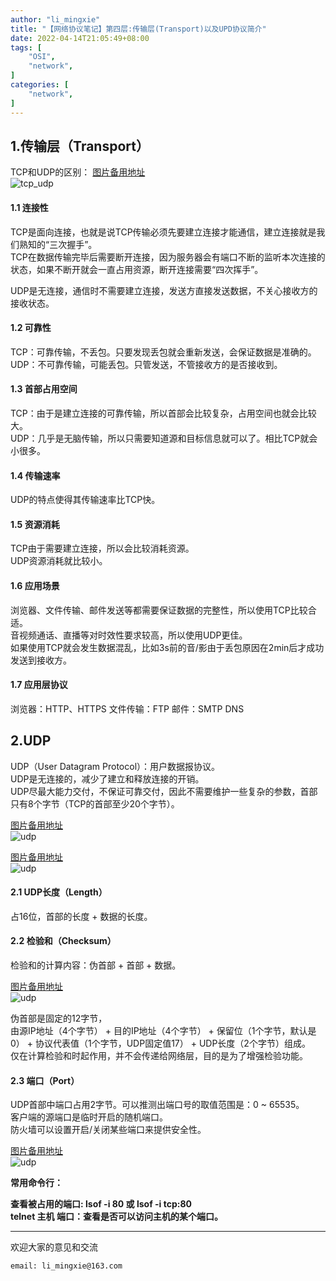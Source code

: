 ```yaml
---
author: "li_mingxie"
title: "【网络协议笔记】第四层:传输层(Transport)以及UPD协议简介"
date: 2022-04-14T21:05:49+08:00
tags: [
    "OSI",
    "network",
]
categories: [
    "network",
]
---
```


## 1.传输层（Transport）

TCP和UDP的区别：
[图片备用地址](https://limingxie.github.io/images/network/transport/tcp_udp.png)  
![tcp_udp](https://mingxie-blog.oss-cn-beijing.aliyuncs.com/image/network/transport/tcp_udp.png?x-oss-process=image/resize,w_700,m_lfit)
<!--more-->
#### 1.1 连接性

TCP是面向连接，也就是说TCP传输必须先要建立连接才能通信，建立连接就是我们熟知的“三次握手”。  
TCP在数据传输完毕后需要断开连接，因为服务器会有端口不断的监听本次连接的状态，如果不断开就会一直占用资源，断开连接需要“四次挥手”。  

UDP是无连接，通信时不需要建立连接，发送方直接发送数据，不关心接收方的接收状态。  

#### 1.2 可靠性

TCP：可靠传输，不丢包。只要发现丢包就会重新发送，会保证数据是准确的。  
UDP：不可靠传输，可能丢包。只管发送，不管接收方的是否接收到。  

#### 1.3 首部占用空间

TCP：由于是建立连接的可靠传输，所以首部会比较复杂，占用空间也就会比较大。  
UDP：几乎是无脑传输，所以只需要知道源和目标信息就可以了。相比TCP就会小很多。  

#### 1.4 传输速率

UDP的特点使得其传输速率比TCP快。  

#### 1.5 资源消耗

TCP由于需要建立连接，所以会比较消耗资源。  
UDP资源消耗就比较小。  

#### 1.6 应用场景

浏览器、文件传输、邮件发送等都需要保证数据的完整性，所以使用TCP比较合适。  
音视频通话、直播等对时效性要求较高，所以使用UDP更佳。  
如果使用TCP就会发生数据混乱，比如3s前的音/影由于丢包原因在2min后才成功发送到接收方。  

#### 1.7 应用层协议

浏览器：HTTP、HTTPS
文件传输：FTP
邮件：SMTP
DNS

## 2.UDP

UDP（User Datagram Protocol）：用户数据报协议。  
UDP是无连接的，减少了建立和释放连接的开销。  
UDP尽最大能力交付，不保证可靠交付，因此不需要维护一些复杂的参数，首部只有8个字节（TCP的首部至少20个字节）。  

[图片备用地址](https://limingxie.github.io/images/network/transport/udp_01.png)  
![udp](https://mingxie-blog.oss-cn-beijing.aliyuncs.com/image/network/transport/udp_01.png?x-oss-process=image/resize,w_700,m_lfit)

[图片备用地址](https://limingxie.github.io/images/network/transport/udp_02.png)  
![udp](https://mingxie-blog.oss-cn-beijing.aliyuncs.com/image/network/transport/udp_02.png?x-oss-process=image/resize,w_700,m_lfit)

#### 2.1 UDP长度（Length）

占16位，首部的长度 + 数据的长度。  

#### 2.2 检验和（Checksum）

检验和的计算内容：伪首部 + 首部 + 数据。  

[图片备用地址](https://limingxie.github.io/images/network/transport/udp_06.png)  
![udp](https://mingxie-blog.oss-cn-beijing.aliyuncs.com/image/network/transport/udp_06.png?x-oss-process=image/resize,w_700,m_lfit)

伪首部是固定的12字节，  
由源IP地址（4个字节） + 目的IP地址（4个字节） + 保留位（1个字节，默认是0） + 协议代表值（1个字节，UDP固定值17） + UDP长度（2个字节）组成。  
仅在计算检验和时起作用，并不会传递给网络层，目的是为了增强检验功能。  

#### 2.3 端口（Port）

UDP首部中端口占用2字节。可以推测出端口号的取值范围是：0 ~ 65535。  
客户端的源端口是临时开启的随机端口。  
防火墙可以设置开启/关闭某些端口来提供安全性。  

[图片备用地址](https://limingxie.github.io/images/network/transport/udp_03.png)  
![udp](https://mingxie-blog.oss-cn-beijing.aliyuncs.com/image/network/transport/udp_03.png?x-oss-process=image/resize,w_400,m_lfit)  

**常用命令行：**  

**查看被占用的端口: lsof -i 80 或 lsof -i tcp:80**  
**telnet 主机 端口：查看是否可以访问主机的某个端口。**  

----------------------------------------------
欢迎大家的意见和交流

`email: li_mingxie@163.com`
